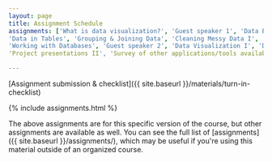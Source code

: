 ```yaml
---
layout: page
title: Assignment Schedule
assignments: ['What is data visualization?', 'Guest speaker 1', 'Data Entry and Storage', 'Introduction to R and RStudio',
'Data in Tables', 'Grouping & Joining Data', 'Cleaning Messy Data I', 'Cleaning Messy Data II' 
'Working with Databases', 'Guest speaker 2', 'Data Visualization I', 'Data Visualization II, 'Project presentations I',
'Project presentations II', 'Survey of other applications/tools available for data visualization']

---
```


[Assignment submission & checklist]({{ site.baseurl }}/materials/turn-in-checklist)

{% include assignments.html %}

The above assignments are for this specific version of the course, but other
assignments are available as well. You can see the full list of
[assignments]({{ site.baseurl }}/assignments/), which may be useful if you're using this material
outside of an organized course.

<!-- Schedule Management
- Update the `assignments:` list with `title:` from `assignments/` files. 
- Add 'Template' to `assignments:` to view the course template from `docs/`. 
- The remaining content should be left AS IS.
-->
